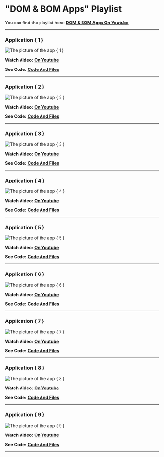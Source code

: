 # "DOM & BOM Apps" Playlist
You can find the playlist here: [**DOM & BOM Apps On Youtube**](https://www.youtube.com/playlist?list=PLeuw6vBQSVcnqmvDBKKrxDjUli0pUKOib)

---
### Application { 1 }

![The picture of the app { 1 }](/images/App_001.jpg)

**Watch Video:** [**On Youtube**](https://www.youtube.com/watch?v=SuEN_oyva9A)

**See Code:** [**Code And Files**](https://github.com/webket/dom-bom-apps/tree/main/App_001)

---
### Application { 2 }

![The picture of the app { 2 }](/images/App_002.jpg)

**Watch Video:** [**On Youtube**](https://www.youtube.com/watch?v=lr89umhy8ZM)

**See Code:** [**Code And Files**](https://github.com/webket/dom-bom-apps/tree/main/App_002)

---
### Application { 3 }

![The picture of the app { 3 }](/images/App_003.jpg)

**Watch Video:** [**On Youtube**](https://www.youtube.com/watch?v=9hDN2tlBFYI)

**See Code:** [**Code And Files**](https://github.com/webket/dom-bom-apps/tree/main/App_003)

---
### Application { 4 }

![The picture of the app { 4 }](/images/App_004.jpg)

**Watch Video:** [**On Youtube**](https://www.youtube.com/watch?v=9_veIhNyWJY)

**See Code:** [**Code And Files**](https://github.com/webket/dom-bom-apps/tree/main/App_004)

---
### Application { 5 }

![The picture of the app { 5 }](/images/App_005.jpg)

**Watch Video:** [**On Youtube**](https://www.youtube.com/watch?v=XQ-bBrmKBm4)

**See Code:** [**Code And Files**](https://github.com/webket/dom-bom-apps/tree/main/App_005)

---
### Application { 6 }

![The picture of the app { 6 }](/images/App_006.jpg)

**Watch Video:** [**On Youtube**](https://www.youtube.com/watch?v=0wOkXBXXzDk)

**See Code:** [**Code And Files**](https://github.com/webket/dom-bom-apps/tree/main/App_006)

---
### Application { 7 }

![The picture of the app { 7 }](/images/App_007.jpg)

**Watch Video:** [**On Youtube**](https://www.youtube.com/watch?v=C_Qs2ejcerU)

**See Code:** [**Code And Files**](https://github.com/webket/dom-bom-apps/tree/main/App_007)

---
### Application { 8 }

![The picture of the app { 8 }](/images/App_008.jpg)

**Watch Video:** [**On Youtube**](https://www.youtube.com/watch?v=cbu7IeNVFgk)

**See Code:** [**Code And Files**](https://github.com/webket/dom-bom-apps/tree/main/App_008)

---
### Application { 9 }

![The picture of the app { 9 }](/images/App_009.jpg)

**Watch Video:** [**On Youtube**](https://www.youtube.com/watch?v=Z_UxYyPbleA)

**See Code:** [**Code And Files**](https://github.com/webket/dom-bom-apps/tree/main/App_009)

---
